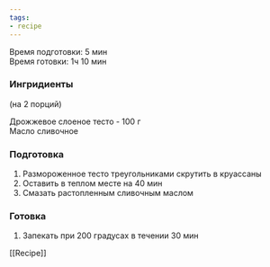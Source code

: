 ```yaml
---
tags:
- recipe
---
```


Время подготовки: 5 мин  
Время готовки: 1ч 10 мин

### Ингридиенты

(на 2 порций)

Дрожжевое слоеное тесто - 100 г  
Масло сливочное

### Подготовка

1. Размороженное тесто треугольниками скрутить в круассаны
1. Оставить в теплом месте на 40 мин
1. Смазать растопленным сливочным маслом

### Готовка

1. Запекать при 200 градусах в течении 30 мин

[[Recipe]]
